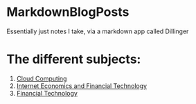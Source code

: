 # MarkdownBlogPosts
Essentially just notes I take, via a markdown app called Dillinger 


# The different subjects:
1. [Cloud Computing](https://github.com/sunnyMiglani/MarkdownBlogPosts/blob/master/CloudComputing.md)
2. [Internet Economics and Financial Technology](https://github.com/sunnyMiglani/MarkdownBlogPosts/blob/master/FinTech.md)
3. [Financial Technology](https://github.com/sunnyMiglani/MarkdownBlogPosts/blob/master/SystemsSecurity.md)
